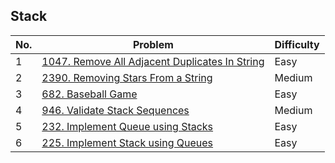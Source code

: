 ## Stack

| No.  | Problem                                                                       | Difficulty |
|----|---------------------------------------------------------------------------------|------------|
| 1  | [1047. Remove All Adjacent Duplicates In String](https://leetcode.com/problems/remove-all-adjacent-duplicates-in-string/description/)                   | Easy       |
| 2  | [2390. Removing Stars From a String](https://leetcode.com/problems/removing-stars-from-a-string/description/)                   | Medium       |
| 3  | [682. Baseball Game](https://leetcode.com/problems/baseball-game/description/)                   | Easy       |
| 4  | [946. Validate Stack Sequences](https://leetcode.com/problems/validate-stack-sequences/description/)                   | Medium       |
| 5  | [232. Implement Queue using Stacks](https://leetcode.com/problems/implement-queue-using-stacks/description/)                   | Easy       |
| 6  | [225. Implement Stack using Queues](https://leetcode.com/problems/implement-stack-using-queues/description/)                   | Easy       |

